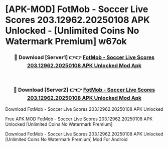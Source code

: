 # [APK-MOD] FotMob - Soccer Live Scores 203.12962.20250108 APK Unlocked - [Unlimited Coins No Watermark Premium] w67ok



<div align="center">
<h3>🔴 Download [Server1] 👉👉 <a href="https://momento.my/?title=FotMob_-_Soccer_Live_Scores_203.12962.20250108_APK_Unlocked">FotMob - Soccer Live Scores 203.12962.20250108 APK Unlocked Mod Apk</a></h3><br>

<h3>🔴 Download [Server2] 👉👉 <a href="https://momento.my/?title=FotMob_-_Soccer_Live_Scores_203.12962.20250108_APK_Unlocked">FotMob - Soccer Live Scores 203.12962.20250108 APK Unlocked Mod Apk</a></h3>
</div>



Download FotMob - Soccer Live Scores 203.12962.20250108 APK Unlocked 

Free APK MOD FotMob - Soccer Live Scores 203.12962.20250108 APK Unlocked [Unlimited Coins No Watermark Premium]

Download FotMob - Soccer Live Scores 203.12962.20250108 APK Unlocked [Unlimited Coins No Watermark Premium] Mod For Android
